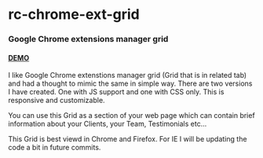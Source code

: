 # rc-chrome-ext-grid
### Google Chrome extensions manager grid
#### [DEMO](https://ravindrachaugule.github.io/rc-chrome-ext-grid/index-version-css.html)

I like Google Chrome extenstions manager grid (Grid that is in related tab) and had a thought to mimic the same in simple way. There are two versions I have created. One with JS support and one with CSS only. This is responsive and customizable. 

You can use this Grid as a section of your web page which can contain brief information about your Clients, your Team, Testimonials etc...

This Grid is best viewd in Chrome and Firefox. For IE I will be updating the code a bit in future commits.
